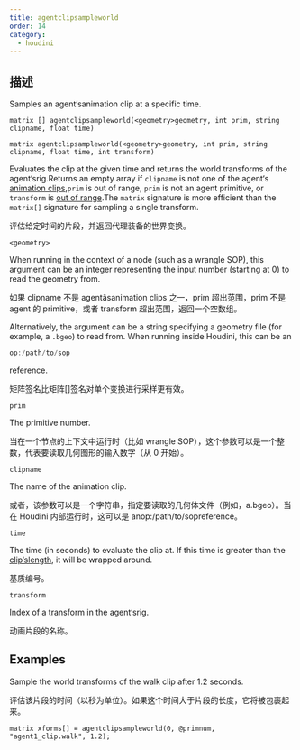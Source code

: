 ```yaml
---
title: agentclipsampleworld
order: 14
category:
  - houdini
---
```

    
## 描述

Samples an agent‘sanimation clip at a specific time.

`matrix [] agentclipsampleworld(<geometry>geometry, int prim, string clipname, float time)`

`matrix agentclipsampleworld(<geometry>geometry, int prim, string clipname, float time, int transform)`

Evaluates the clip at the given time and returns the world transforms of the
agent‘srig.Returns an empty array if `clipname` is not one of the agent‘s
[animation clips](agentclipcatalog.html "Returns all of the animation clips
that have been loaded for an agent primitive."),`prim` is out of range, `prim`
is not an agent primitive, or `transform` is [out of
range](agenttransformcount.html "Returns the number of transforms in an agent
primitive‘srig.").The `matrix` signature is more efficient than the
`matrix[]` signature for sampling a single transform.

评估给定时间的片段，并返回代理装备的世界变换。

`<geometry>`

When running in the context of a node (such as a wrangle SOP), this argument
can be an integer representing the input number (starting at 0) to read the
geometry from.

如果 clipname 不是 agentâsanimation
clips 之一，prim 超出范围，prim 不是 agent 的 primitive，或者 transform 超出范围，返回一个空数组。

Alternatively, the argument can be a string specifying a geometry file (for
example, a `.bgeo`) to read from. When running inside Houdini, this can be an

```c
op:/path/to/sop
```

reference.

矩阵签名比矩阵[]签名对单个变换进行采样更有效。

`prim`

The primitive number.

当在一个节点的上下文中运行时（比如 wrangle SOP），这个参数可以是一个整数，代表要读取几何图形的输入数字（从 0 开始）。

`clipname`

The name of the animation clip.

或者，该参数可以是一个字符串，指定要读取的几何体文件（例如，a.bgeo）。当在 Houdini 内部运行时，这可以是 anop:/path/to/sopreference。

`time`

The time (in seconds) to evaluate the clip at. If this time is greater than
the [clip‘slength](agentcliplength.html "Returns the length (in seconds)
of an agent‘sanimation clip."), it will be wrapped around.

基质编号。

`transform`

Index of a transform in the agent‘srig.

动画片段的名称。

## Examples

Sample the world transforms of the walk clip after 1.2 seconds.

评估该片段的时间（以秒为单位）。如果这个时间大于片段的长度，它将被包裹起来。

    matrix xforms[] = agentclipsampleworld(0, @primnum, "agent1_clip.walk", 1.2);

